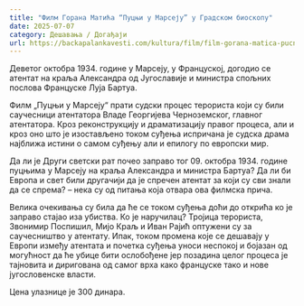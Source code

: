 ```yaml
---
title: "Филм Горана Матића “Пуцњи у Марсеју” у Градском биоскопу"
date: 2025-07-07
category: Дешавања / Догађаји
url: https://backapalankavesti.com/kultura/film/film-gorana-matica-pucnji-u-marseju-u-gradskom-bioskopu/
---
```


Деветог октобра 1934. године у Марсеју, у Француској, догодио се атентат на краља Александра од Југославије и министра спољних послова Француске Луја Бартуа.

Филм „Пуцњи у Марсеју“ прати судски процес терориста који су били саучесници атентатора Владе Георгијева Черноземског, главног атентатора. Кроз реконструкцију и драматизацију правог процеса, али и кроз оно што је изостављено током суђења испричана је судска драма најближа истини о самом суђењу али и епилогу по европски мир.

Да ли је Други светски рат почео заправо тог 09. октобра 1934. године пуцњима у Марсеју на краља Александра и министра Бартуа? Да ли би Европа и свет били другачији да је спречен атентат за који су сви знали да се спрема? – нека су од питања која отвара ова филмска прича.

Велика очекивања су била да ће се током суђења доћи до открића ко је заправо стајао иза убиства. Ко је наручилац? Тројица терориста, Звонимир Поспишил, Мијо Краљ и Иван Рајић оптужени су за саучесништво у атентату. Ипак, током промена које се дешавају у Европи између атентата и почетка суђења уноси неспокој и бојазан од могућност да ће убице бити ослобођене јер позадина целог процеса је тајновита и диригована од самог врха како француске тако и нове југословенске власти.

Цена улазнице је 300 динара.
